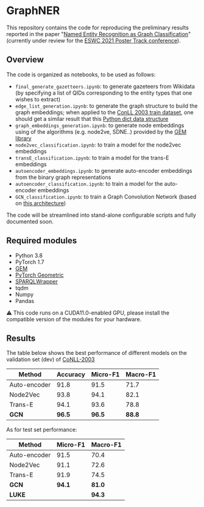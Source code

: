 # GraphNER

This repository contains the code for reproducing the preliminary results reported in the paper "[Named Entity Recognition as Graph Classification](https://openreview.net/forum?id=QA_Ttxv9WfG)" (currently under review for the [ESWC 2021 Poster Track conference](https://2021.eswc-conferences.org/)).

## Overview
The code is organized as notebooks, to be used as follows:
* `final_generate_gazetteers.ipynb`: to generate gazeteers from Wikidata (by specifying a list of QIDs corresponding to the entity types that one wishes to extract)
* `edge_list_generation.ipynb`: to generate the graph structure to build the graph embeddings; when applied to the [ConLL 2003 train dataset](https://www.clips.uantwerpen.be/conll2003/ner/), one should get a similar result that this [Python dict data structure](https://github.com/Siliam/graph_ner/blob/main/dataset/conll/conll_graph.pickle)
* `graph_embeddings_generation.ipynb`: to generate node embeddings using of the algorithms (e.g. node2ve, SDNE..) provided by the [GEM library](https://github.com/palash1992/GEM)
* `node2vec_classification.ipynb`: to train a model for the node2vec embeddings
* `transE_classification.ipynb`: to train a model for the trans-E embeddings
* `autoencoder_embeddings.ipynb`: to generate auto-encoder embeddings from the binary graph representations
* `autoencoder_classification.ipynb`: to train a model for the auto-encoder embeddings
* `GCN_classification.ipynb`: to train a Graph Convolution Network (based on [this architecture](https://github.com/rusty1s/pytorch_geometric/blob/master/examples/proteins_topk_pool.py))

The code will be streamlined into stand-alone configurable scripts and fully documented soon.

## Required modules
* Python 3.8
* PyTorch 1.7
* [GEM](https://github.com/palash1992/GEM)
* [PyTorch Geometric](https://pytorch-geometric.readthedocs.io/en/latest/)
* [SPARQLWrapper](https://github.com/RDFLib/sparqlwrapper)
* tqdm
* Numpy
* Pandas

:warning:	This code runs on a CUDA11.0-enabled GPU, please install the compatible version of the modules for your hardware.

## Results
The table below shows the best performance of different models on the validation set (dev) of [CoNLL-2003](https://www.clips.uantwerpen.be/conll2003/ner/)

Method           | Accuracy | Micro-F1 | Macro-F1 
-----------------|----------|----------|---------
Auto-encoder     | 91.8     | 91.5     | 71.7
Node2Vec         | 93.8     | 94.1     | 82.1 
Trans-E          | 94.1     | 93.6     | 78.8
**GCN**          | **96.5** | **96.5** | **88.8**

As for test set performance:

Method           | Micro-F1 | Macro-F1 |
-----------------|----------|----------|
Auto-encoder     | 91.5     | 70.4     |
Node2Vec         | 91.1     | 72.6     |
Trans-E          | 91.9     | 74.5     |
**GCN**          | **94.1** | **81.0** |
**LUKE**         |          | **94.3** |

